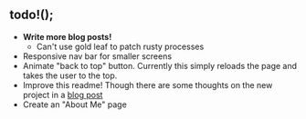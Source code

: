 
## todo!();
- **Write more blog posts!**
    - Can't use gold leaf to patch rusty processes
- Responsive nav bar for smaller screens
- Animate "back to top" button. Currently this simply reloads the page and takes the user to the top.
- Improve this readme! Though there are some thoughts on the new project in a [blog post](https://grahamewatt.com/2023/03/31/new-year-new-website)
- Create an "About Me" page
